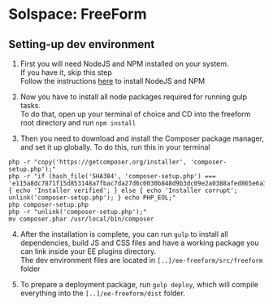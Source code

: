 # Solspace: FreeForm

## Setting-up dev environment

1. First you will need NodeJS and NPM installed on your system.  
If you have it, skip this step  
Follow the instructions [here](https://docs.npmjs.com/getting-started/installing-node) to install NodeJS and NPM

2. Now you have to install all node packages required for running gulp tasks.  
To do that, open up your terminal of choice and CD into the freeform root directory and run `npm install`

3. Then you need to download and install the Composer package manager, and set it up globally. To do this, run this in your terminal  
```
php -r "copy('https://getcomposer.org/installer', 'composer-setup.php');"
php -r "if (hash_file('SHA384', 'composer-setup.php') === 'e115a8dc7871f15d853148a7fbac7da27d6c0030b848d9b3dc09e2a0388afed865e6a3d6b3c0fad45c48e2b5fc1196ae') { echo 'Installer verified'; } else { echo 'Installer corrupt'; unlink('composer-setup.php'); } echo PHP_EOL;"
php composer-setup.php
php -r "unlink('composer-setup.php');"
mv composer.phar /usr/local/bin/composer
```

4. After the installation is complete, you can run `gulp` to install all dependencies, build JS and CSS files and have a working package you can link inside your EE plugins directory.  
The dev environment files are located in `[..]/ee-freeform/src/freeform` folder

5. To prepare a deployment package, run `gulp deploy`, which will compile everything into the `[..]/ee-freeform/dist` folder.
